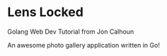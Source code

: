 # Lens Locked
Golang Web Dev Tutorial from Jon Calhoun

An awesome photo gallery application written in Go!
